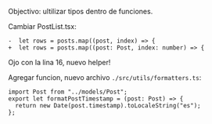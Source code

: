 Objectivo: ultilizar tipos dentro de funciones.

Cambiar PostList.tsx:

```
-  let rows = posts.map((post, index) => {
+  let rows = posts.map((post: Post, index: number) => {
```

Ojo con la lina 16, nuevo helper!

Agregar funcion, nuevo archivo `./src/utils/formatters.ts`:

```
import Post from "../models/Post";
export let formatPostTimestamp = (post: Post) => {
  return new Date(post.timestamp).toLocaleString("es");
};
```